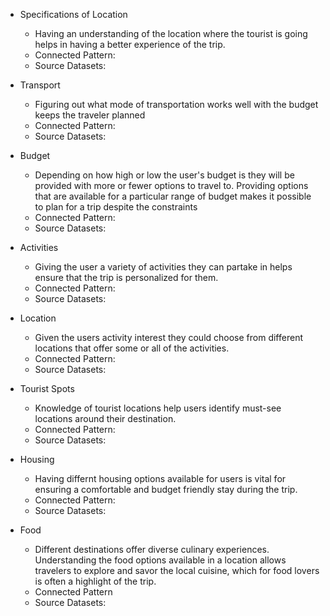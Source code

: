 * Specifications of Location
  * Having an understanding of the location where the tourist is going helps in having a better experience of the trip.
  * Connected Pattern:
  * Source Datasets:
    
* Transport
  * Figuring out what mode of transportation works well with the budget keeps the traveler planned
  * Connected Pattern:
  * Source Datasets: 

* Budget
  * Depending on how high or low the user's budget is they will be provided with more or fewer options to travel to. Providing options that are available for a particular range of budget makes it possible to plan for a trip despite the constraints
  * Connected Pattern:
  * Source Datasets: 

* Activities
  * Giving the user a variety of activities they can partake in helps ensure that the trip is personalized for them. 
  * Connected Pattern:
  * Source Datasets: 

* Location
  * Given the users activity interest they could choose from different locations that offer some or all of the activities.
  * Connected Pattern:
  * Source Datasets: 

* Tourist Spots
  * Knowledge of tourist locations help users identify must-see locations around their destination. 
  * Connected Pattern:
  * Source Datasets:  

* Housing
  * Having differnt housing options available for users is vital for ensuring a comfortable and budget friendly stay during the trip.
  * Connected Pattern:
  * Source Datasets:     

* Food
  * Different destinations offer diverse culinary experiences. Understanding the food options available in a location allows travelers to explore and savor the local cuisine, which for food lovers is often a highlight of the trip.
  * Connected Pattern
  * Source Datasets: 


